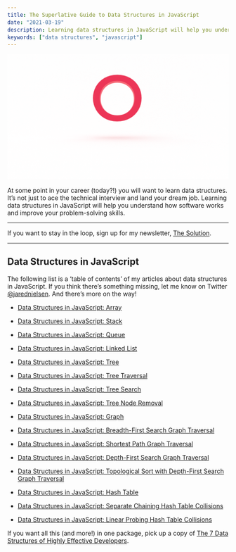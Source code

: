 ```yaml
---
title: The Superlative Guide to Data Structures in JavaScript
date: "2021-03-19"
description: Learning data structures in JavaScript will help you understand how software works and improve your problem-solving skills. 
keywords: ["data structures", "javascript"]
---
```


![](./jarednielsen-big-o.png)


At some point in your career (today?!) you will want to learn data structures. It’s not just to ace the technical interview and land your dream job. Learning data structures in JavaScript will help you understand how software works and improve your problem-solving skills. 

--- 

If you want to stay in the loop, sign up for my newsletter, [The Solution](http://eepurl.com/cP8CMn).

---


## Data Structures in JavaScript

The following list is a ‘table of contents’ of my articles about data structures in JavaScript. If you think there’s something missing, let me know on Twitter [@jarednielsen](https://twitter.com/jarednielsen). And there’s more on the way!

* [Data Structures in JavaScript: Array](https://jarednielsen.com/data-structure-array-javascript/)

* [Data Structures in JavaScript: Stack](https://jarednielsen.com/data-structure-stack-javascript/)

* [Data Structures in JavaScript: Queue](https://jarednielsen.com/data-structure-queue-javascript/)

* [Data Structures in JavaScript: Linked List](https://jarednielsen.com/data-structure-linked-list-javascript/)

* [Data Structures in JavaScript: Tree](https://jarednielsen.com/data-structure-tree-javascript/)

* [Data Structures in JavaScript: Tree Traversal](https://jarednielsen.com/data-structure-tree-traversal/)

* [Data Structures in JavaScript: Tree Search](https://jarednielsen.com/data-structure-tree-search/)

* [Data Structures in JavaScript: Tree Node Removal](https://jarednielsen.com/data-structure-tree-node-removal/)

* [Data Structures in JavaScript: Graph](https://jarednielsen.com/data-structure-graph-javascript/)

* [Data Structures in JavaScript: Breadth-First Search Graph Traversal](https://jarednielsen.com/data-structure-graph-breadth-first-search/)

* [Data Structures in JavaScript: Shortest Path Graph Traversal](https://jarednielsen.com/data-structure-graph-shortest-path/)

* [Data Structures in JavaScript: Depth-First Search Graph Traversal](https://jarednielsen.com/data-structure-graph-depth-first-search/)

* [Data Structures in JavaScript: Topological Sort with Depth-First Search Graph Traversal](https://jarednielsen.com/data-structure-graph-topological-sort/)

* [Data Structures in JavaScript: Hash Table](https://jarednielsen.com/data-structure-hash-table-javascript/)

* [Data Structures in JavaScript: Separate Chaining Hash Table Collisions](https://jarednielsen.com/data-structure-hash-table-separate-chaining/)

* [Data Structures in JavaScript: Linear Probing Hash Table Collisions](https://jarednielsen.com/data-structure-hash-table-linear-probing/)


If you want all this (and more!) in one package, pick up a copy of [The 7 Data Structures of Highly Effective Developers](https://gum.co/data-structures).
